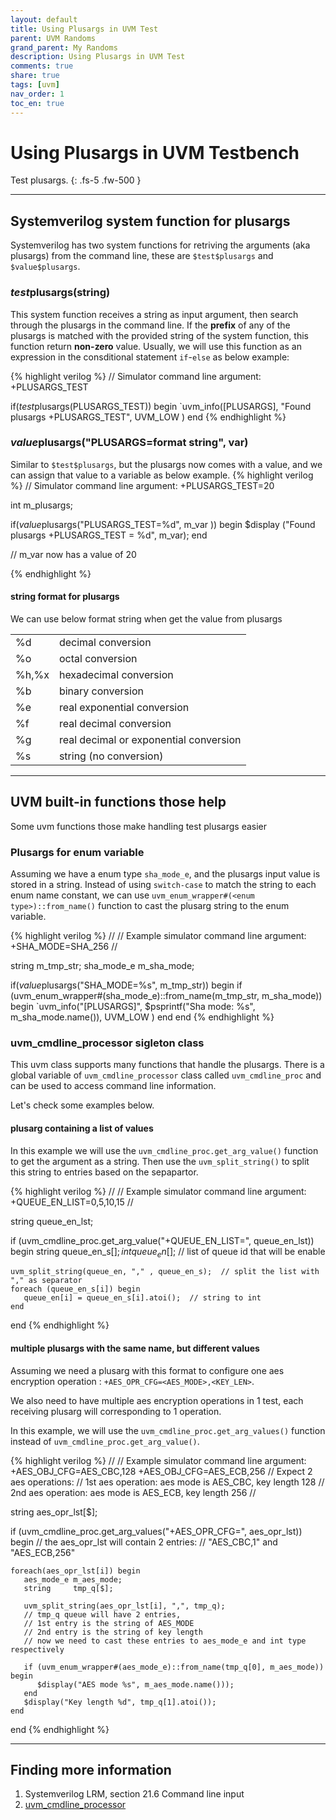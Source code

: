 ```yaml
---
layout: default
title: Using Plusargs in UVM Test
parent: UVM Randoms
grand_parent: My Randoms
description: Using Plusargs in UVM Test
comments: true
share: true
tags: [uvm]
nav_order: 1
toc_en: true
---
```


# Using Plusargs in UVM Testbench
Test plusargs.
{: .fs-5 .fw-500 }

---
## Systemverilog system function for plusargs
Systemverilog has two system functions for retriving the arguments (aka plusargs) from the command line, these are `$test$plusargs` and `$value$plusargs`.

### $test$plusargs(string)
This system function receives a string as input argument, then search through the plusargs in the command line.
If the **prefix** of any of the plusargs is matched with the provided string of the system function, this function return **non-zero** value.
Usually, we will use this function as an expression in the consditional statement `if`-`else` as below example:

{% highlight verilog %}
// Simulator command line argument: +PLUSARGS_TEST

if($test$plusargs(PLUSARGS_TEST)) begin 
  `uvm_info([PLUSARGS], "Found plusargs +PLUSARGS_TEST", UVM_LOW )
end 
{% endhighlight %}

### $value$plusargs("PLUSARGS=format string", var)
Similar to `$test$plusargs`, but the plusargs now comes with a value, and we can assign that value to a variable as below example.
{% highlight verilog %}
// Simulator command line argument: +PLUSARGS_TEST=20

int m_plusargs;

if($value$plusargs("PLUSARGS_TEST=%d", m_var )) begin 
  $display ("Found plusargs +PLUSARGS_TEST = %d", m_var);
end 

// m_var now has a value of 20

{% endhighlight %}

#### string format for plusargs
We can use below format string when get the value from plusargs

|      | |
|:-----|:--------|
|%d    |decimal conversion|
|%o    |octal conversion|
|%h,%x |hexadecimal conversion|
|%b    |binary conversion|
|%e    |real exponential conversion|
|%f    |real decimal conversion|
|%g    |real decimal or exponential conversion|
|%s    |string (no conversion)|


---
## UVM built-in functions those help
Some uvm functions those make handling test plusargs easier

### Plusargs for enum variable
Assuming we have a enum type `sha_mode_e`, and the plusargs input value is stored in a string.
Instead of using `switch-case` to match the string to each enum name constant,
we can use `uvm_enum_wrapper#(<enum type>)::from_name()` function to cast the plusarg string to the enum variable.

{% highlight verilog %}
 //
 // Example simulator command line argument: +SHA_MODE=SHA_256
 //

 string     m_tmp_str;
 sha_mode_e m_sha_mode;

 if($value$plusargs("SHA_MODE=%s", m_tmp_str)) begin
    if (uvm_enum_wrapper#(sha_mode_e)::from_name(m_tmp_str, m_sha_mode)) begin
       `uvm_info("[PLUSARGS]", $psprintf("Sha mode: %s", m_sha_mode.name()), UVM_LOW )
    end
 end
{% endhighlight %}

### uvm_cmdline_processor sigleton class
This uvm class supports many functions that handle the plusargs.
There is a global variable of `uvm_cmdline_processor` class called `uvm_cmdline_proc` and can be used to access command line information.

Let's check some examples below.

#### plusarg containing a list of values
In this example we will use the `uvm_cmdline_proc.get_arg_value()` function to get the argument as a string.
Then use the `uvm_split_string()` to split this string to entries based on the sepapartor.

{% highlight verilog %}
 //
 // Example simulator command line argument: +QUEUE_EN_LIST=0,5,10,15
 //

 string queue_en_lst;

 if (uvm_cmdline_proc.get_arg_value("+QUEUE_EN_LIST=", queue_en_lst)) begin
    string queue_en_s[$];
    int    queue_en[$];  // list of queue id that will be enable

    uvm_split_string(queue_en, "," , queue_en_s);  // split the list with "," as separator
    foreach (queue_en_s[i]) begin
       queue_en[i] = queue_en_s[i].atoi();  // string to int
    end
 end
{% endhighlight %}


#### multiple plusargs with the same name, but different values
Assuming we need a plusarg with this format to configure one aes encryption operation : `+AES_OPR_CFG=<AES_MODE>,<KEY_LEN>`.

We also need to have multiple aes encryption operations in 1 test, each receiving plusarg will corresponding to 1 operation.

In this example, we will use the `uvm_cmdline_proc.get_arg_values()` function instead of `uvm_cmdline_proc.get_arg_value()`.

{% highlight verilog %}
 //
 // Example simulator command line argument: +AES_OBJ_CFG=AES_CBC,128 +AES_OBJ_CFG=AES_ECB,256
 // Expect 2 aes operations:
 //               1st aes operation: aes mode is AES_CBC, key length 128
 //               2nd aes operation: aes mode is AES_ECB, key length 256
 //

 string aes_opr_lst[$];

 if (uvm_cmdline_proc.get_arg_values("+AES_OPR_CFG=", aes_opr_lst)) begin
    // the aes_opr_lst will contain 2 entries:
    //  "AES_CBC,1" and "AES_ECB,256"

    foreach(aes_opr_lst[i]) begin
       aes_mode_e m_aes_mode;
       string     tmp_q[$];

       uvm_split_string(aes_opr_lst[i], ",", tmp_q);
       // tmp_q queue will have 2 entries, 
       // 1st entry is the string of AES_MODE
       // 2nd entry is the string of key length
       // now we need to cast these entries to aes_mode_e and int type respectively

       if (uvm_enum_wrapper#(aes_mode_e)::from_name(tmp_q[0], m_aes_mode)) begin
          $display("AES mode %s", m_aes_mode.name()));
       end 
       $display("Key length %d", tmp_q[1].atoi());
    end 
 end
{% endhighlight %}

---
## Finding more information
1. Systemverilog LRM, section 21.6 Command line input
1. [uvm_cmdline_processor](https://verificationacademy.com/verification-methodology-reference/uvm/docs_1.2/html/files/base/uvm_cmdline_processor-svh.html)


